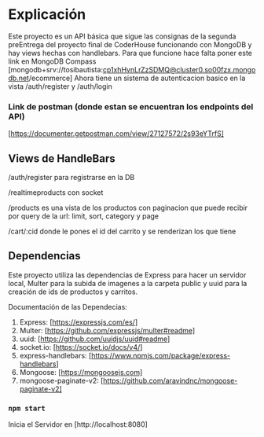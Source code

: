 # Explicación

Este proyecto es un API básica que sigue las consignas de la segunda preEntrega del proyecto final de CoderHouse funcionando con MongoDB y hay views hechas con handlebars. Para que funcione hace falta poner este link en MongoDB Compass [mongodb+srv://tosibautista:cp1xhHvnLrZzSDMQ@cluster0.so00fzx.mongodb.net/ecommerce] Ahora tiene un sistema de autenticacion basico en la vista /auth/register y /auth/login

### Link de postman (donde estan se encuentran los endpoints del API)

[https://documenter.getpostman.com/view/27127572/2s93eYTrfS]

## Views de HandleBars
/auth/register para registrarse en la DB

/realtimeproducts con socket

/products es una vista de los productos con paginacion que puede recibir por query de la url: limit, sort, category y page

/cart/:cid donde le pones el id del carrito y se renderizan los que tiene

## Dependencias

Este proyecto utiliza las dependencias de Express para hacer un servidor local, Multer para la subida de imagenes a la carpeta public y uuid para la creación de ids de productos y carritos.

Documentación de las Dependecias:
1. Express: [https://expressjs.com/es/]
2. Multer: [https://github.com/expressjs/multer#readme]
3. uuid: [https://github.com/uuidjs/uuid#readme]
4. socket.io: [https://socket.io/docs/v4/]
5. express-handlebars: [https://www.npmjs.com/package/express-handlebars]
6. Mongoose: [https://mongoosejs.com]
7. mongoose-paginate-v2: [https://github.com/aravindnc/mongoose-paginate-v2]

### `npm start`

Inicia el Servidor en [http://localhost:8080]

